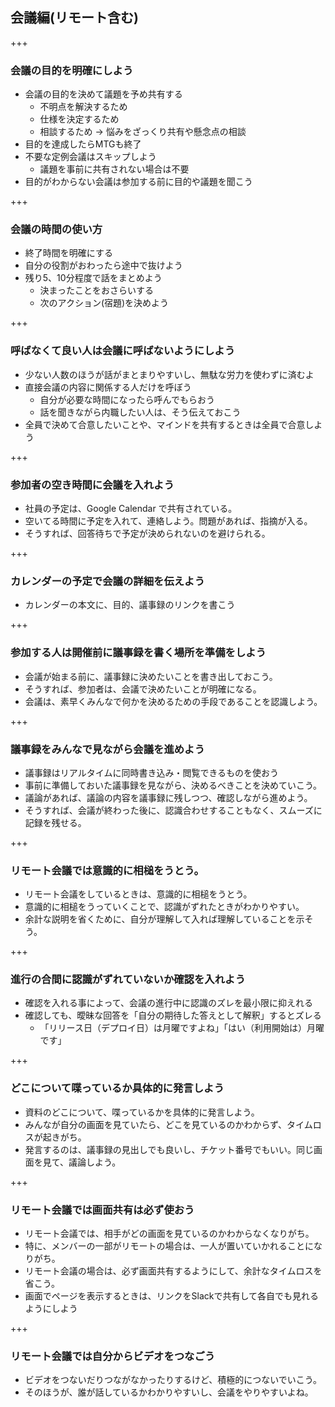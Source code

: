 ## 会議編(リモート含む)

+++

### 会議の目的を明確にしよう

* 会議の目的を決めて議題を予め共有する
    * 不明点を解決するため
    * 仕様を決定するため
    * 相談するため -> 悩みをざっくり共有や懸念点の相談
* 目的を達成したらMTGも終了
* 不要な定例会議はスキップしよう
    * 議題を事前に共有されない場合は不要
* 目的がわからない会議は参加する前に目的や議題を聞こう

+++

### 会議の時間の使い方

* 終了時間を明確にする
* 自分の役割がおわったら途中で抜けよう
* 残り5、10分程度で話をまとめよう
    * 決まったことをおさらいする
    * 次のアクション(宿題)を決めよう

+++

### 呼ばなくて良い人は会議に呼ばないようにしよう

* 少ない人数のほうが話がまとまりやすいし、無駄な労力を使わずに済むよ
* 直接会議の内容に関係する人だけを呼ぼう
    * 自分が必要な時間になったら呼んでもらおう
    * 話を聞きながら内職したい人は、そう伝えておこう
* 全員で決めて合意したいことや、マインドを共有するときは全員で合意しよう

+++

### 参加者の空き時間に会議を入れよう

* 社員の予定は、Google Calendar で共有されている。
* 空いてる時間に予定を入れて、連絡しよう。問題があれば、指摘が入る。
* そうすれば、回答待ちで予定が決められないのを避けられる。

+++

### カレンダーの予定で会議の詳細を伝えよう

* カレンダーの本文に、目的、議事録のリンクを書こう

+++

### 参加する人は開催前に議事録を書く場所を準備をしよう

* 会議が始まる前に、議事録に決めたいことを書き出しておこう。
* そうすれば、参加者は、会議で決めたいことが明確になる。
* 会議は、素早くみんなで何かを決めるための手段であることを認識しよう。

+++

### 議事録をみんなで見ながら会議を進めよう

* 議事録はリアルタイムに同時書き込み・閲覧できるものを使おう
* 事前に準備しておいた議事録を見ながら、決めるべきことを決めていこう。
* 議論があれば、議論の内容を議事録に残しつつ、確認しながら進めよう。
* そうすれば、会議が終わった後に、認識合わせすることもなく、スムーズに記録を残せる。

+++

### リモート会議では意識的に相槌をうとう。

* リモート会議をしているときは、意識的に相槌をうとう。
* 意識的に相槌をうっていくことで、認識がずれたときがわかりやすい。
* 余計な説明を省くために、自分が理解して入れば理解していることを示そう。

+++

### 進行の合間に認識がずれていないか確認を入れよう

* 確認を入れる事によって、会議の進行中に認識のズレを最小限に抑えれる
* 確認しても、曖昧な回答を「自分の期待した答えとして解釈」するとズレる
    * 「リリース日（デプロイ日）は月曜ですよね」「はい（利用開始は）月曜です」

+++

### どこについて喋っているか具体的に発言しよう

* 資料のどこについて、喋っているかを具体的に発言しよう。
* みんなが自分の画面を見ていたら、どこを見ているのかわからず、タイムロスが起きがち。
* 発言するのは、議事録の見出しでも良いし、チケット番号でもいい。同じ画面を見て、議論しよう。

+++

### リモート会議では画面共有は必ず使おう

* リモート会議では、相手がどの画面を見ているのかわからなくなりがち。
* 特に、メンバーの一部がリモートの場合は、一人が置いていかれることになりがち。
* リモート会議の場合は、必ず画面共有するようにして、余計なタイムロスを省こう。
* 画面でページを表示するときは、リンクをSlackで共有して各自でも見れるようにしよう

+++

### リモート会議では自分からビデオをつなごう

* ビデオをつないだりつながなかったりするけど、積極的につないでいこう。
* そのほうが、誰が話しているかわかりやすいし、会議をやりやすいよね。
